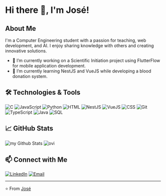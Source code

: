# Hi there 👋, I'm José!

## About Me

I'm a Computer Engineering student with a passion for teaching, web development, and AI. I enjoy sharing knowledge with others and creating innovative solutions.

- 🔭 I’m currently working on a Scientific Initiation project using FlutterFlow for mobile application development.
- 🌱 I’m currently learning NestJS and VueJS while developing a blood donation system.

## 🛠️ Technologies & Tools

![C](https://img.shields.io/badge/-C-05122A?style=flat&logo=c)
![JavaScript](https://img.shields.io/badge/-JavaScript-05122A?style=flat&logo=javascript)
![Python](https://img.shields.io/badge/-Python-05122A?style=flat&logo=python)
![HTML](https://img.shields.io/badge/-HTML-05122A?style=flat&logo=html5)
![NestJS](https://img.shields.io/badge/-NestJS-05122A?style=flat&logo=nestjs)
![VueJS](https://img.shields.io/badge/-Vue.js-05122A?style=flat&logo=vue.js)
![CSS](https://img.shields.io/badge/-CSS-05122A?style=flat&logo=css3)
![Git](https://img.shields.io/badge/-Git-05122A?style=flat&logo=git)
![TypeScript](https://img.shields.io/badge/-TypeScript-05122A?style=flat&logo=typescript)
![Java](https://img.shields.io/badge/-Java-05122A?style=flat&logo=java)
![SQL](https://img.shields.io/badge/-SQL-05122A?style=flat&logo=sqlite)



## 📈 GitHub Stats

<img align="center" src="https://github-readme-stats.vercel.app/api?username=JoseArantes83&theme=radical" alt="my Github Stats"/>
<!--<img src="https://myreadme.vercel.app/api/embed/JoseArantes83?panels=userstatistics,toprepositories,toplanguages,commitgraph" alt="reimaginedreadme" />-->
<!--<img src="https://myreadme.vercel.app/api/embed/JoseArantes83?panels=userstatistics,toprepositories" alt="reimaginedreadme" />-->
<img align="center" src="https://github-readme-stats.vercel.app/api/top-langs?username=JoseArantes83&show_icons=true&locale=en&layout=compact&theme=radical" alt="ovi" />
<!--<img src="https://github-readme-streak-stats.herokuapp.com/?user=JoseArantes83&theme=radical" alt="mystreak"/>-->

## 📫 Connect with Me

[![LinkedIn](https://img.shields.io/badge/LinkedIn-0077B5?style=flat&logo=linkedin)](https://www.linkedin.com/in/jos%C3%A9-ferreira-arantes-lopes-690b2323b/)
[![Email](https://img.shields.io/badge/Email-D14836?style=flat&logo=gmail&logoColor=white)](mailto:josearantes20@hotmail.com)

---

⭐️ From [José](https://github.com/JoseArantes83)

